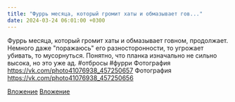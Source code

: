 ```yaml
---
title: "Фуррь месяца, который громит хаты и обмазывает гов..."
date: 2024-03-24 06:01:00 +0300
---
```


Фуррь месяца, который громит хаты и обмазывает говном, продолжает.
Немного даже "поражаюсь" его разносторонности, то угрожает убивать, то мусорнуться.
Понятно, что планка изначально не сильно высока, но это уже ад.
#отбросы #фурри
Фотография
https://vk.com/photo41076938_457250657
Фотография
https://vk.com/photo41076938_457250656

[Вложение](https://vk.com/photo41076938_457250657)
[Вложение](https://vk.com/photo41076938_457250656)

